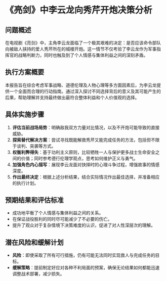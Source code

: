 # 《亮剑》中李云龙向秀芹开炮决策分析

## 问题概述
在电视剧《亮剑》中，主角李云龙面临了一个极其艰难的决定：是否应该命令部队向被敌人挟持的爱人秀芹所在的城楼开炮。这一情节不仅考验了李云龙作为军事指挥官的战略判断力，同时也触及到了个人情感与集体利益之间的深刻矛盾。

## 执行方案概要
本报告旨在综合考虑军事战略、道德伦理及人物心理等多方面因素后，为李云龙提供一个全面而合理的行动指南。通过深入探讨不同选择背后的意义及其可能产生的后果，帮助理解并支持最终做出最符合整体利益和个人价值观的选择。

## 具体实施步骤
1. **评估当前战场局势**：明确敌我双方力量对比情况，以及不开炮可能导致的直接威胁。
2. **探索替代解决方案**：尝试寻找既能解救秀芹又能完成任务的方法，包括但不限于谈判、突袭等方式。
3. **权衡利弊得失**：基于功利主义原则，比较牺牲一人与保护更多战士生命安全之间的价值；同时参考德行伦理学观点，思考如何维护正义与勇气。
4. **加强角色内心描写**：展现李云龙面对抉择时的心理斗争过程，增强故事的情感深度。
5. **作出最终决定**：根据上述分析结果，结合实际情况作出最佳选择，并准备相应的执行计划。

## 预期结果和评估标准
- 成功地平衡了个人情感与集体利益之间的关系。
- 在保证战役胜利的同时尽可能减少了不必要的伤亡。
- 提升了观众对于复杂情境下决策难度的认识，促进了对人性深层次的理解。

## 潜在风险和缓解计划
- **风险**：即使采取了所有可行措施，仍有可能无法同时实现救人与完成任务的目标。
- **缓解策略**：提前制定好应对各种不利局面的预案，确保无论结果如何都能迅速调整战术部署，减少损失。